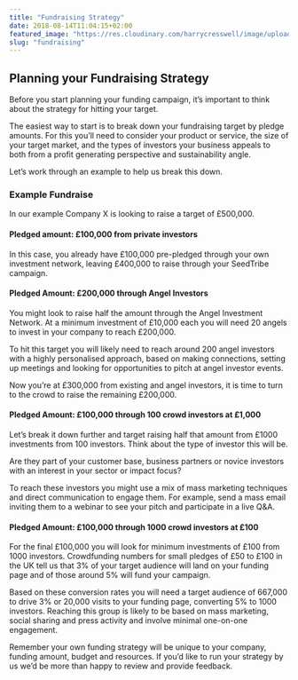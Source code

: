 ```yaml
---
title: "Fundraising Strategy"
date: 2018-08-14T11:04:15+02:00
featured_image: "https://res.cloudinary.com/harrycresswell/image/upload/v1534243465/seedtribe/chuttersnap-387756-unsplash.jpg"
slug: "fundraising"
---
```


## ​Planning your Fundraising Strategy

Before you start planning your funding campaign, it’s important to think about the strategy for hitting your target.

The easiest way to start is to break down your fundraising target by pledge amounts. For this you’ll need to consider your product or service, the size of your target market, and the types of investors your business appeals to both from a profit generating perspective and sustainability angle.

Let’s work through an example to help us break this down.

### Example Fundraise

In our example Company X is looking to raise a target of £500,000.

#### Pledged amount: £100,000 from private investors

In this case, you already have £100,000 pre-pledged through your own investment network, leaving £400,000 to raise through your SeedTribe campaign.

#### Pledged Amount: £200,000 through Angel Investors

You might look to raise half the amount through the Angel Investment Network. At a minimum investment of £10,000 each you will need 20 angels to invest in your company to reach £200,000.

To hit this target you will likely need to reach around 200 angel investors with a highly personalised approach, based on making connections, setting up meetings and looking for opportunities to pitch at angel investor events.

Now you’re at £300,000 from existing and angel investors, it is time to turn to the crowd to raise the remaining £200,000.

#### Pledged Amount: £100,000 through 100 crowd investors at £1,000

Let’s break it down further and target raising half that amount from £1000 investments from 100 investors. Think about the type of investor this will be.

Are they part of your customer base, business partners or novice investors with an interest in your sector or impact focus?

To reach these investors you might use a mix of mass marketing techniques and direct communication to engage them. For example, send a mass email inviting them to a webinar to see your pitch and participate in a live Q&A.

#### Pledged Amount: £100,000 through 1000 crowd investors at £100

For the final £100,000 you will look for minimum investments of £100 from 1000 investors. Crowdfunding numbers for small pledges of £50 to £100 in the UK tell us that 3% of your target audience will land on your funding page and of those around 5% will fund your campaign.

Based on these conversion rates you will need a target audience of 667,000 to drive 3% or 20,000 visits to your funding page, converting 5% to 1000 investors. Reaching this group is likely to be based on mass marketing, social sharing and press activity and involve minimal one-on-one engagement.

Remember your own funding strategy will be unique to your company, funding amount, budget and resources. If you’d like to run your strategy by us we’d be more than happy to review and provide feedback.
